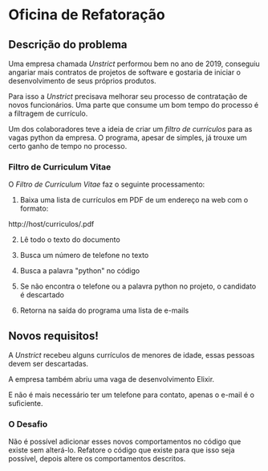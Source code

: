 # Oficina de Refatoração

## Descrição do problema

Uma empresa chamada _Unstrict_ performou bem no ano de 2019, conseguiu
angariar mais contratos de projetos de software e gostaria de iniciar
o desenvolvimento de seus próprios produtos.

Para isso a _Unstrict_ precisava melhorar seu processo de contratação
de novos funcionários. Uma parte que consume um bom tempo do processo é
a filtragem de currículo.

Um dos colaboradores teve a ideia de criar um _filtro de currículos_ para
as vagas python da empresa. O programa, apesar de simples, já trouxe um
certo ganho de tempo no processo.

### Filtro de Curriculum Vitae

O _Filtro de Curriculum Vitae_ faz o seguinte processamento:

1. Baixa uma lista de currículos em PDF de um endereço na web com o formato:

http://host/curriculos/<email-do-candidato>.pdf

2. Lê todo o texto do documento

3. Busca um número de telefone no texto

4. Busca a palavra "python" no código

5. Se não encontra o telefone ou a palavra python no projeto, o candidato
é descartado

6. Retorna na saída do programa uma lista de e-mails

## Novos requisitos!

A _Unstrict_ recebeu alguns currículos de menores de idade, essas pessoas
devem ser descartadas.

A empresa também abriu uma vaga de desenvolvimento Elixir.

E não é mais necessário ter um telefone para contato, apenas o e-mail
é o suficiente.

### O Desafio

Não é possível adicionar esses novos comportamentos no código que existe
sem alterá-lo. Refatore o código que existe para que isso seja possível,
depois altere os comportamentos descritos.
